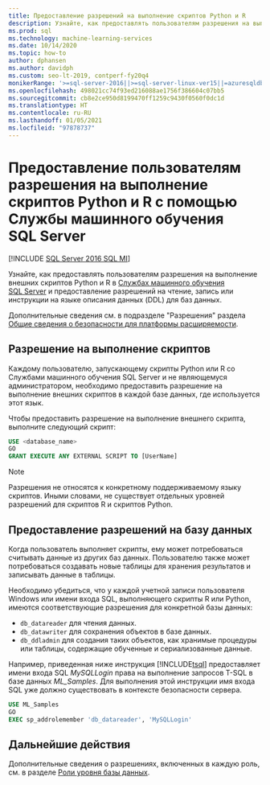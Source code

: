 ```yaml
---
title: Предоставление разрешений на выполнение скриптов Python и R
description: Узнайте, как предоставлять пользователям разрешения на выполнение внешних скриптов Python и R в Службах машинного обучения SQL Server и предоставление разрешений на чтение, запись или инструкции на языке описания данных (DDL) для баз данных.
ms.prod: sql
ms.technology: machine-learning-services
ms.date: 10/14/2020
ms.topic: how-to
author: dphansen
ms.author: davidph
ms.custom: seo-lt-2019, contperf-fy20q4
monikerRange: '>=sql-server-2016||>=sql-server-linux-ver15||=azuresqldb-mi-current'
ms.openlocfilehash: 498021cc74f93ed216088ae1756f386604c07bb5
ms.sourcegitcommit: cb8e2ce950d8199470ff1259c9430f0560f0dc1d
ms.translationtype: HT
ms.contentlocale: ru-RU
ms.lasthandoff: 01/05/2021
ms.locfileid: "97878737"
---
```

# <a name="grant-users-permission-to-execute-python-and-r-scripts-with-sql-server-machine-learning-services"></a>Предоставление пользователям разрешения на выполнение скриптов Python и R с помощью Службы машинного обучения SQL Server
[!INCLUDE [SQL Server 2016 SQL MI](../../includes/applies-to-version/sqlserver2016-asdbmi.md)]

Узнайте, как предоставлять пользователям разрешения на выполнение внешних скриптов Python и R в [Службах машинного обучения SQL Server](../sql-server-machine-learning-services.md) и предоставление разрешений на чтение, запись или инструкции на языке описания данных (DDL) для баз данных.

Дополнительные сведения см. в подразделе "Разрешения" раздела [Общие сведения о безопасности для платформы расширяемости](../../machine-learning/concepts/security.md#permissions).

<a name="permissions-external-script"></a>

## <a name="permission-to-run-scripts"></a>Разрешение на выполнение скриптов

Каждому пользователю, запускающему скрипты Python или R со Службами машинного обучения SQL Server и не являющемуся администратором, необходимо предоставить разрешение на выполнение внешних скриптов в каждой базе данных, где используется этот язык.

Чтобы предоставить разрешение на выполнение внешнего скрипта, выполните следующий скрипт:

```sql
USE <database_name>
GO
GRANT EXECUTE ANY EXTERNAL SCRIPT TO [UserName]
```

> [!NOTE]
> Разрешения не относятся к конкретному поддерживаемому языку скриптов. Иными словами, не существует отдельных уровней разрешений для скриптов R и скриптов Python.

<a name="permissions-db"></a>

## <a name="grant-databases-permissions"></a>Предоставление разрешений на базу данных

Когда пользователь выполняет скрипты, ему может потребоваться считывать данные из других баз данных. Пользователю также может потребоваться создавать новые таблицы для хранения результатов и записывать данные в таблицы.

Необходимо убедиться, что у каждой учетной записи пользователя Windows или имени входа SQL, выполняющего скрипты R или Python, имеются соответствующие разрешения для конкретной базы данных: 

+ `db_datareader` для чтения данных.
+ `db_datawriter` для сохранения объектов в базе данных.
+ `db_ddladmin` для создания таких объектов, как хранимые процедуры или таблицы, содержащие обученные и сериализованные данные.

Например, приведенная ниже инструкция [!INCLUDE[tsql](../../includes/tsql-md.md)] предоставляет имени входа SQL *MySQLLogin* права на выполнение запросов T-SQL в базе данных *ML_Samples*. Для выполнения этой инструкции имя входа SQL уже должно существовать в контексте безопасности сервера.

```sql
USE ML_Samples
GO
EXEC sp_addrolemember 'db_datareader', 'MySQLLogin'
```

## <a name="next-steps"></a>Дальнейшие действия

Дополнительные сведения о разрешениях, включенных в каждую роль, см. в разделе [Роли уровня базы данных](../../relational-databases/security/authentication-access/database-level-roles.md).
